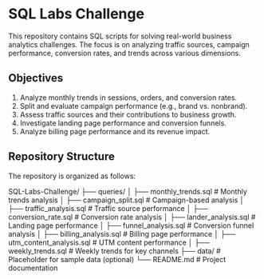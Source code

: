 # SQL Labs Challenge

This repository contains SQL scripts for solving real-world business analytics challenges. The focus is on analyzing traffic sources, campaign performance, conversion rates, and trends across various dimensions.

## Objectives
1. Analyze monthly trends in sessions, orders, and conversion rates.
2. Split and evaluate campaign performance (e.g., brand vs. nonbrand).
3. Assess traffic sources and their contributions to business growth.
4. Investigate landing page performance and conversion funnels.
5. Analyze billing page performance and its revenue impact.

## Repository Structure
The repository is organized as follows:

SQL-Labs-Challenge/
├── queries/
│   ├── monthly_trends.sql         # Monthly trends analysis
│   ├── campaign_split.sql         # Campaign-based analysis
│   ├── traffic_analysis.sql       # Traffic source performance
│   ├── conversion_rate.sql        # Conversion rate analysis
│   ├── lander_analysis.sql        # Landing page performance
│   ├── funnel_analysis.sql        # Conversion funnel analysis
│   ├── billing_analysis.sql       # Billing page performance
│   ├── utm_content_analysis.sql   # UTM content performance
│   ├── weekly_trends.sql          # Weekly trends for key channels
├── data/                          # Placeholder for sample data (optional)
└── README.md                      # Project documentation

